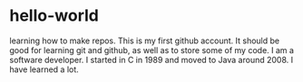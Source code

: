 # hello-world
learning how to make repos.
This is my first github account. It should be good for learning git and github, as well as to store some of my code.
I am a software developer. I started in C in 1989 and moved to Java around 2008.
I have learned a lot.

